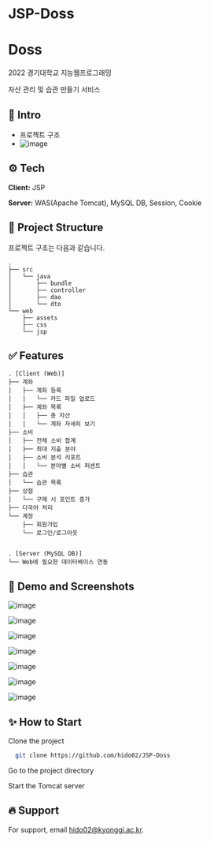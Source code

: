 # JSP-Doss

# Doss

 2022 경기대학교 지능웹프로그래밍

자산 관리 및 습관 만들기 서비스

## 🙂 Intro

- 프로젝트 구조
- ![image](https://github.com/hido02/JSP-Doss/assets/91791632/8369e64f-2450-49ff-843f-1d6bdac2327d)

## ⚙️ Tech

**Client:** JSP

**Server:** WAS(Apache Tomcat), MySQL DB, Session, Cookie

## 📂 Project Structure

프로젝트 구조는 다음과 같습니다.

    .
    ├── src
    │   └── java
    │       ├── bundle
    │       ├── controller
    │       ├── dao
    │       └── dto
    └── web 
        ├── assets
        ├── css
        └── jsp
 
## ✅ Features

    . [Client (Web)]
    ├── 계좌 
    │   ├── 계좌 등록
    │   │   └── 카드 파일 업로드
    │   ├── 계좌 목록
    │   │   ├── 총 자산
    │   │   └── 계좌 자세히 보기
    ├── 소비
    │   ├── 전체 소비 합계
    │   ├── 최대 지출 분야
    │   ├── 소비 분석 리포트
    │   │   └── 분야별 소비 퍼센트
    ├── 습관
    │   └── 습관 목록
    ├── 상점
    │   └── 구매 시 포인트 증가
    ├── 다국어 처리
    └── 계정
        ├── 회원가입
        └── 로그인/로그아웃


    . [Server (MySQL DB)]
    └── Web에 필요한 데이터베이스 연동


## 🧩 Demo and Screenshots

![image](https://github.com/hido02/JSP-Doss/assets/91791632/c7f7f523-bf72-4f13-8c13-70e1fd922ba9)

![image](https://github.com/hido02/JSP-Doss/assets/91791632/302d8586-b59a-464d-a682-e75bd66f7e53)

![image](https://github.com/hido02/JSP-Doss/assets/91791632/b0d79d72-1eca-43e4-bffd-5668759bfc11)

![image](https://github.com/hido02/JSP-Doss/assets/91791632/9c1a5a9a-73e0-44aa-81e9-2574d8a75bfb)

![image](https://github.com/hido02/JSP-Doss/assets/91791632/5aa74e61-63f1-4683-afb2-22c20aab54bf)

![image](https://github.com/hido02/JSP-Doss/assets/91791632/5d5573ec-78f1-4674-9c49-a7ee7de2257b)

![image](https://github.com/hido02/JSP-Doss/assets/91791632/aa06b4d7-e3af-4c4c-9ce7-05a446bfaca9)


## ✨ How to Start

Clone the project

```bash
  git clone https://github.com/hido02/JSP-Doss
```

Go to the project directory

Start the Tomcat server


## 🔥 Support

For support, email hido02@kyonggi.ac.kr.
